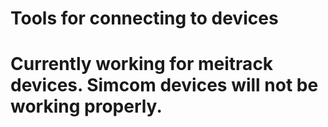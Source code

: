 # Tools for connecting to devices
# Currently working for meitrack devices. Simcom devices will not be working properly.
